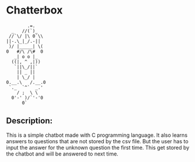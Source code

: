 # Chatterbox 

            .=.
      _   //(`)_
     //`\/ |\ 0`\\
    ||-.\_|_/.-||
     )/ |_____| \(
    0   #/\ /\#  0
       _| o o |_
      ((|, ^ ,|))
       `||\_/||`
        || _ ||
        | \_/ |
    0.__.\   /.__.0
     `._  `^`  _.'
        / ;  \ \
      0'-' )/`'-'0
          0`


## Description:
This is a simple chatbot made with C programming language.
It also learns answers to questions that are not stored by the csv file.
But the user has to input the answer for the unknown question the first time.
This get stored by the chatbot and will be answered to next time. 

